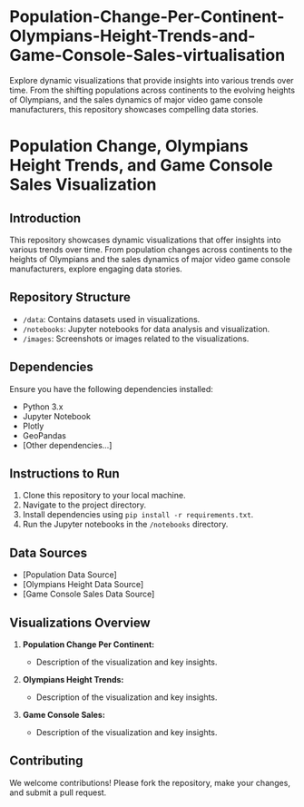 # Population-Change-Per-Continent-Olympians-Height-Trends-and-Game-Console-Sales-virtualisation
Explore dynamic visualizations that provide insights into various trends over time. From the shifting populations across continents to the evolving heights of Olympians, and the sales dynamics of major video game console manufacturers, this repository showcases compelling data stories.

# Population Change, Olympians Height Trends, and Game Console Sales Visualization

## Introduction

This repository showcases dynamic visualizations that offer insights into various trends over time. From population changes across continents to the heights of Olympians and the sales dynamics of major video game console manufacturers, explore engaging data stories.

## Repository Structure

- `/data`: Contains datasets used in visualizations.
- `/notebooks`: Jupyter notebooks for data analysis and visualization.
- `/images`: Screenshots or images related to the visualizations.

## Dependencies

Ensure you have the following dependencies installed:

- Python 3.x
- Jupyter Notebook
- Plotly
- GeoPandas
- [Other dependencies...]

## Instructions to Run

1. Clone this repository to your local machine.
2. Navigate to the project directory.
3. Install dependencies using `pip install -r requirements.txt`.
4. Run the Jupyter notebooks in the `/notebooks` directory.

## Data Sources

- [Population Data Source]
- [Olympians Height Data Source]
- [Game Console Sales Data Source]

## Visualizations Overview

1. **Population Change Per Continent:**
   - Description of the visualization and key insights.

2. **Olympians Height Trends:**
   - Description of the visualization and key insights.

3. **Game Console Sales:**
   - Description of the visualization and key insights.

## Contributing

We welcome contributions! Please fork the repository, make your changes, and submit a pull request.

